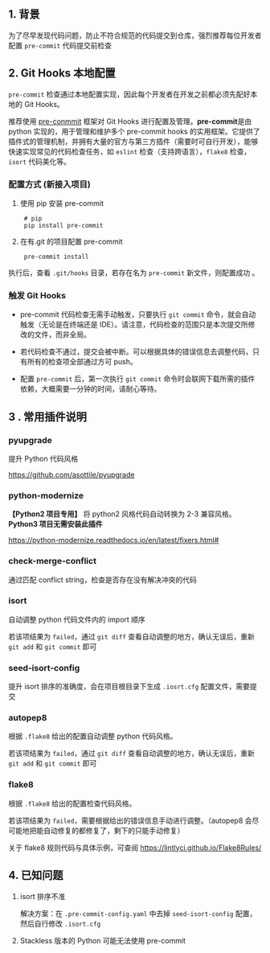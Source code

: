 ## 1. 背景

为了尽早发现代码问题，防止不符合规范的代码提交到仓库，强烈推荐每位开发者配置 `pre-commit` 代码提交前检查

## 2. Git Hooks 本地配置

`pre-commit` 检查通过本地配置实现，因此每个开发者在开发之前都必须先配好本地的 Git Hooks。

推荐使用 [pre-conmmit](https://pre-commit.com/) 框架对 Git Hooks 进行配置及管理。**pre-commit**是由 python 实现的，用于管理和维护多个 pre-commit hooks 的实用框架。它提供了插件式的管理机制，并拥有大量的官方与第三方插件（需要时可自行开发），能够快速实现常见的代码检查任务，如 `eslint` 检查（支持跨语言），`flake8` 检查，`isort` 代码美化等。

### 配置方式 (新接入项目)

1. 使用 pip 安装 pre-commit

        # pip
        pip install pre-commit

2. 在有.git 的项目配置 pre-commit

        pre-commit install

执行后，查看 `.git/hooks` 目录，若存在名为 `pre-commit` 新文件，则配置成功 。

### 触发 Git Hooks

- pre-commit 代码检查无需手动触发，只要执行 `git commit` 命令，就会自动触发（无论是在终端还是 IDE）。请注意，代码检查的范围只是本次提交所修改的文件，而非全局。

- 若代码检查不通过，提交会被中断。可以根据具体的错误信息去调整代码，只有所有的检查项全部通过方可 push。

- 配置 `pre-commit` 后，第一次执行 `git commit` 命令时会联网下载所需的插件依赖，大概需要一分钟的时间，请耐心等待。

## 3 . 常用插件说明

### pyupgrade

提升 Python 代码风格

https://github.com/asottile/pyupgrade

### python-modernize

**【Python2 项目专用】** 将 python2 风格代码自动转换为 2-3 兼容风格。 **Python3 项目无需安装此插件**

https://python-modernize.readthedocs.io/en/latest/fixers.html#

### check-merge-conflict

通过匹配 conflict string，检查是否存在没有解决冲突的代码

### isort

自动调整 python 代码文件内的 import 顺序

若该项结果为 `failed`，通过 `git diff` 查看自动调整的地方，确认无误后，重新 `git add` 和 `git commit` 即可

### seed-isort-config

提升 isort 排序的准确度，会在项目根目录下生成 `.iosrt.cfg` 配置文件，需要提交

### autopep8

根据 `.flake8` 给出的配置自动调整 python 代码风格。

若该项结果为 `failed`，通过 `git diff` 查看自动调整的地方，确认无误后，重新 `git add` 和 `git commit` 即可

### flake8

根据 `.flake8` 给出的配置检查代码风格。

若该项结果为 `failed`，需要根据给出的错误信息手动进行调整。（autopep8 会尽可能地把能自动修复的都修复了，剩下的只能手动修复）

关于 flake8 规则代码与具体示例，可查阅 https://lintlyci.github.io/Flake8Rules/

## 4. 已知问题

1. isort 排序不准

    解决方案：在 `.pre-commit-config.yaml` 中去掉 `seed-isort-config` 配置，然后自行修改 `.isort.cfg`

2. Stackless 版本的 Python 可能无法使用 pre-commit
